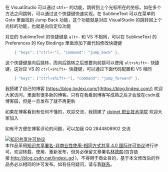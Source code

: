 
在 VisualStudio 可以通过 ctrl+- 的功能，跳转到上个光标所在的坐标。如在多个方法之间跳转，可以通过这个快捷键快速实现。在 SublimeText 可以在菜单的 Goto 里面找到 Jump Back 功能，这个功能就是对应 VisualStudio 的跳转回上个光标的功能，也就是向后定位功能

<!--more-->


<!-- 发布 -->

对应的 SublimeText 的快捷键是 `alt+-` 和 VS 不相同，可以在 SublimeText 的 Preferences 的 Key Bindings 里面添加下面代码修改快捷键

```csharp
    { "keys": ["ctrl+-"], "command": "jump_back" },
```

这个快捷键是向后跳转，而向后跳转之后想要向前跳可以使用 `alt+shift+-` 快捷键，这对应 VS 的 `ctrl+shift+-` 快捷键，可以通过下面代码配置和 VS 相同

```csharp
    { "keys": ["ctrl+shift+-"], "command": "jump_forward" },
```



我搭建了自己的博客 [https://blog.lindexi.com/](https://blog.lindexi.com/) 欢迎大家访问，里面有很多新的博客。只有在我看到博客写成熟之后才会放在csdn或博客园，但是一旦发布了就不再更新

如果在博客看到有任何不懂的，欢迎交流，我搭建了 [dotnet 职业技术学院](https://t.me/dotnet_campus) 欢迎大家加入

如有不方便在博客评论的问题，可以加我 QQ 2844808902 交流

<a rel="license" href="http://creativecommons.org/licenses/by-nc-sa/4.0/"><img alt="知识共享许可协议" style="border-width:0" src="https://licensebuttons.net/l/by-nc-sa/4.0/88x31.png" /></a><br />本作品采用<a rel="license" href="http://creativecommons.org/licenses/by-nc-sa/4.0/">知识共享署名-非商业性使用-相同方式共享 4.0 国际许可协议</a>进行许可。欢迎转载、使用、重新发布，但务必保留文章署名[林德熙](http://blog.csdn.net/lindexi_gd)(包含链接:http://blog.csdn.net/lindexi_gd )，不得用于商业目的，基于本文修改后的作品务必以相同的许可发布。如有任何疑问，请与我[联系](mailto:lindexi_gd@163.com)。